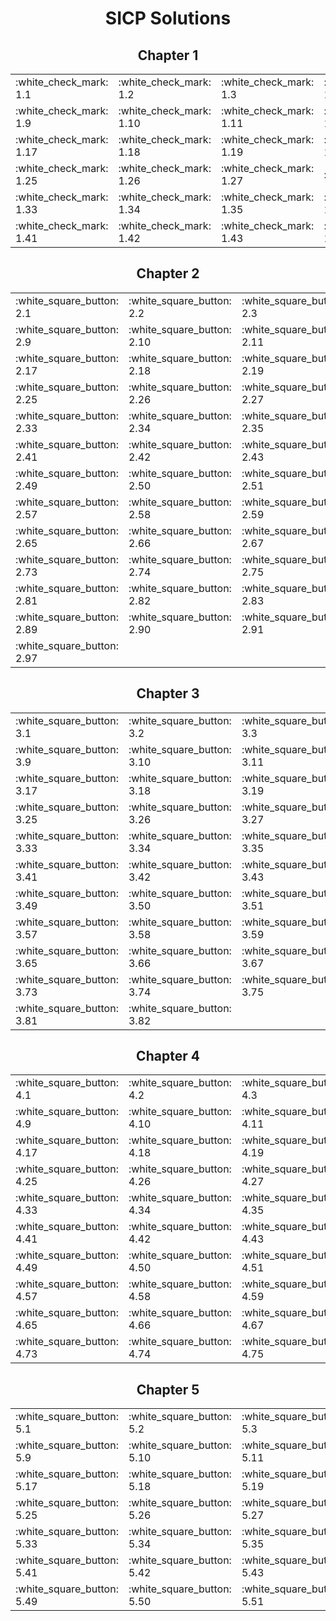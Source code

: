 <h1 align="center">SICP Solutions</h1>

<h2 align="center">Chapter 1</h2>

<table align="center">
  <tbody>
    <tr>
      <td>:white_check_mark: 1.1</td>
      <td>:white_check_mark: 1.2</td>
      <td>:white_check_mark: 1.3</td>
      <td>:white_check_mark: 1.4</td>
      <td>:white_check_mark: 1.5</td>
      <td>:white_check_mark: 1.6</td>
      <td>:white_check_mark: 1.7</td>
      <td>:white_check_mark: 1.8</td>
    </tr>
    <tr>
      <td>:white_check_mark: 1.9</td>
      <td>:white_check_mark: 1.10</td>
      <td>:white_check_mark: 1.11</td>
      <td>:white_check_mark: 1.12</td>
      <td>:white_check_mark: 1.13</td>
      <td>:red_square: 1.14</td>
      <td>:white_check_mark: 1.15</td>
      <td>:white_check_mark: 1.16</td>
    </tr>
    <tr>
      <td>:white_check_mark: 1.17</td>
      <td>:white_check_mark: 1.18</td>
      <td>:white_check_mark: 1.19</td>
      <td>:white_check_mark: 1.20</td>
      <td>:white_check_mark: 1.21</td>
      <td>:white_check_mark: 1.22</td>
      <td>:white_check_mark: 1.23</td>
      <td>:red_square: 1.24</td>
    </tr>
    <tr>
      <td>:white_check_mark: 1.25</td>
      <td>:white_check_mark: 1.26</td>
      <td>:white_check_mark: 1.27</td>
      <td>:red_square: 1.28</td>
      <td>:white_check_mark: 1.29</td>
      <td>:white_check_mark: 1.30</td>
      <td>:white_check_mark: 1.31</td>
      <td>:white_check_mark: 1.32</td>
    </tr>
    <tr>
      <td>:white_check_mark: 1.33</td>
      <td>:white_check_mark: 1.34</td>
      <td>:white_check_mark: 1.35</td>
      <td>:white_check_mark: 1.36</td>
      <td>:white_check_mark: 1.37</td>
      <td>:white_check_mark: 1.38</td>
      <td>:white_check_mark: 1.39</td>
      <td>:white_check_mark: 1.40</td>
    </tr>
    <tr>
      <td>:white_check_mark: 1.41</td>
      <td>:white_check_mark: 1.42</td>
      <td>:white_check_mark: 1.43</td>
      <td>:white_check_mark: 1.44</td>
      <td>:white_check_mark: 1.45</td>
      <td>:white_check_mark: 1.46</td>
    </tr>
  </tbody>
</table>
<h2 align="center">Chapter 2</h2>

<table align="center">
  <tbody>
    <tr>
      <td>:white_square_button: 2.1</td>
      <td>:white_square_button: 2.2</td>
      <td>:white_square_button: 2.3</td>
      <td>:white_square_button: 2.4</td>
      <td>:white_square_button: 2.5</td>
      <td>:white_square_button: 2.6</td>
      <td>:white_square_button: 2.7</td>
      <td>:white_square_button: 2.8</td>
    </tr>
    <tr>
      <td>:white_square_button: 2.9</td>
      <td>:white_square_button: 2.10</td>
      <td>:white_square_button: 2.11</td>
      <td>:white_square_button: 2.12</td>
      <td>:white_square_button: 2.13</td>
      <td>:white_square_button: 2.14</td>
      <td>:white_square_button: 2.15</td>
      <td>:white_square_button: 2.16</td>
    </tr>
    <tr>
      <td>:white_square_button: 2.17</td>
      <td>:white_square_button: 2.18</td>
      <td>:white_square_button: 2.19</td>
      <td>:white_square_button: 2.20</td>
      <td>:white_square_button: 2.21</td>
      <td>:white_square_button: 2.22</td>
      <td>:white_square_button: 2.23</td>
      <td>:white_square_button: 2.24</td>
    </tr>
    <tr>
      <td>:white_square_button: 2.25</td>
      <td>:white_square_button: 2.26</td>
      <td>:white_square_button: 2.27</td>
      <td>:white_square_button: 2.28</td>
      <td>:white_square_button: 2.29</td>
      <td>:white_square_button: 2.30</td>
      <td>:white_square_button: 2.31</td>
      <td>:white_square_button: 2.32</td>
    </tr>
    <tr>
      <td>:white_square_button: 2.33</td>
      <td>:white_square_button: 2.34</td>
      <td>:white_square_button: 2.35</td>
      <td>:white_square_button: 2.36</td>
      <td>:white_square_button: 2.37</td>
      <td>:white_square_button: 2.38</td>
      <td>:white_square_button: 2.39</td>
      <td>:white_square_button: 2.40</td>
    </tr>
    <tr>
      <td>:white_square_button: 2.41</td>
      <td>:white_square_button: 2.42</td>
      <td>:white_square_button: 2.43</td>
      <td>:white_square_button: 2.44</td>
      <td>:white_square_button: 2.45</td>
      <td>:white_square_button: 2.46</td>
      <td>:white_square_button: 2.47</td>
      <td>:white_square_button: 2.48</td>
    </tr>
    <tr>
      <td>:white_square_button: 2.49</td>
      <td>:white_square_button: 2.50</td>
      <td>:white_square_button: 2.51</td>
      <td>:white_square_button: 2.52</td>
      <td>:white_square_button: 2.53</td>
      <td>:white_square_button: 2.54</td>
      <td>:white_square_button: 2.55</td>
      <td>:white_square_button: 2.56</td>
    </tr>
    <tr>
      <td>:white_square_button: 2.57</td>
      <td>:white_square_button: 2.58</td>
      <td>:white_square_button: 2.59</td>
      <td>:white_square_button: 2.60</td>
      <td>:white_square_button: 2.61</td>
      <td>:white_square_button: 2.62</td>
      <td>:white_square_button: 2.63</td>
      <td>:white_square_button: 2.64</td>
    </tr>
    <tr>
      <td>:white_square_button: 2.65</td>
      <td>:white_square_button: 2.66</td>
      <td>:white_square_button: 2.67</td>
      <td>:white_square_button: 2.68</td>
      <td>:white_square_button: 2.69</td>
      <td>:white_square_button: 2.70</td>
      <td>:white_square_button: 2.71</td>
      <td>:white_square_button: 2.72</td>
    </tr>
    <tr>
      <td>:white_square_button: 2.73</td>
      <td>:white_square_button: 2.74</td>
      <td>:white_square_button: 2.75</td>
      <td>:white_square_button: 2.76</td>
      <td>:white_square_button: 2.77</td>
      <td>:white_square_button: 2.78</td>
      <td>:white_square_button: 2.79</td>
      <td>:white_square_button: 2.80</td>
    </tr>
    <tr>
      <td>:white_square_button: 2.81</td>
      <td>:white_square_button: 2.82</td>
      <td>:white_square_button: 2.83</td>
      <td>:white_square_button: 2.84</td>
      <td>:white_square_button: 2.85</td>
      <td>:white_square_button: 2.86</td>
      <td>:white_square_button: 2.87</td>
      <td>:white_square_button: 2.88</td>
    </tr>
    <tr>
      <td>:white_square_button: 2.89</td>
      <td>:white_square_button: 2.90</td>
      <td>:white_square_button: 2.91</td>
      <td>:white_square_button: 2.92</td>
      <td>:white_square_button: 2.93</td>
      <td>:white_square_button: 2.94</td>
      <td>:white_square_button: 2.95</td>
      <td>:white_square_button: 2.96</td>
    </tr>
    <tr>
      <td>:white_square_button: 2.97</td>
    </tr>
  </tbody>
</table>
<h2 align="center">Chapter 3</h2>

<table align="center">
  <tbody>
    <tr>
      <td>:white_square_button: 3.1</td>
      <td>:white_square_button: 3.2</td>
      <td>:white_square_button: 3.3</td>
      <td>:white_square_button: 3.4</td>
      <td>:white_square_button: 3.5</td>
      <td>:white_square_button: 3.6</td>
      <td>:white_square_button: 3.7</td>
      <td>:white_square_button: 3.8</td>
    </tr>
    <tr>
      <td>:white_square_button: 3.9</td>
      <td>:white_square_button: 3.10</td>
      <td>:white_square_button: 3.11</td>
      <td>:white_square_button: 3.12</td>
      <td>:white_square_button: 3.13</td>
      <td>:white_square_button: 3.14</td>
      <td>:white_square_button: 3.15</td>
      <td>:white_square_button: 3.16</td>
    </tr>
    <tr>
      <td>:white_square_button: 3.17</td>
      <td>:white_square_button: 3.18</td>
      <td>:white_square_button: 3.19</td>
      <td>:white_square_button: 3.20</td>
      <td>:white_square_button: 3.21</td>
      <td>:white_square_button: 3.22</td>
      <td>:white_square_button: 3.23</td>
      <td>:white_square_button: 3.24</td>
    </tr>
    <tr>
      <td>:white_square_button: 3.25</td>
      <td>:white_square_button: 3.26</td>
      <td>:white_square_button: 3.27</td>
      <td>:white_square_button: 3.28</td>
      <td>:white_square_button: 3.29</td>
      <td>:white_square_button: 3.30</td>
      <td>:white_square_button: 3.31</td>
      <td>:white_square_button: 3.32</td>
    </tr>
    <tr>
      <td>:white_square_button: 3.33</td>
      <td>:white_square_button: 3.34</td>
      <td>:white_square_button: 3.35</td>
      <td>:white_square_button: 3.36</td>
      <td>:white_square_button: 3.37</td>
      <td>:white_square_button: 3.38</td>
      <td>:white_square_button: 3.39</td>
      <td>:white_square_button: 3.40</td>
    </tr>
    <tr>
      <td>:white_square_button: 3.41</td>
      <td>:white_square_button: 3.42</td>
      <td>:white_square_button: 3.43</td>
      <td>:white_square_button: 3.44</td>
      <td>:white_square_button: 3.45</td>
      <td>:white_square_button: 3.46</td>
      <td>:white_square_button: 3.47</td>
      <td>:white_square_button: 3.48</td>
    </tr>
    <tr>
      <td>:white_square_button: 3.49</td>
      <td>:white_square_button: 3.50</td>
      <td>:white_square_button: 3.51</td>
      <td>:white_square_button: 3.52</td>
      <td>:white_square_button: 3.53</td>
      <td>:white_square_button: 3.54</td>
      <td>:white_square_button: 3.55</td>
      <td>:white_square_button: 3.56</td>
    </tr>
    <tr>
      <td>:white_square_button: 3.57</td>
      <td>:white_square_button: 3.58</td>
      <td>:white_square_button: 3.59</td>
      <td>:white_square_button: 3.60</td>
      <td>:white_square_button: 3.61</td>
      <td>:white_square_button: 3.62</td>
      <td>:white_square_button: 3.63</td>
      <td>:white_square_button: 3.64</td>
    </tr>
    <tr>
      <td>:white_square_button: 3.65</td>
      <td>:white_square_button: 3.66</td>
      <td>:white_square_button: 3.67</td>
      <td>:white_square_button: 3.68</td>
      <td>:white_square_button: 3.69</td>
      <td>:white_square_button: 3.70</td>
      <td>:white_square_button: 3.71</td>
      <td>:white_square_button: 3.72</td>
    </tr>
    <tr>
      <td>:white_square_button: 3.73</td>
      <td>:white_square_button: 3.74</td>
      <td>:white_square_button: 3.75</td>
      <td>:white_square_button: 3.76</td>
      <td>:white_square_button: 3.77</td>
      <td>:white_square_button: 3.78</td>
      <td>:white_square_button: 3.79</td>
      <td>:white_square_button: 3.80</td>
    </tr>
    <tr>
      <td>:white_square_button: 3.81</td>
      <td>:white_square_button: 3.82</td>
    </tr>
  </tbody>
</table>
<h2 align="center">Chapter 4</h2>

<table align="center">
  <tbody>
    <tr>
      <td>:white_square_button: 4.1</td>
      <td>:white_square_button: 4.2</td>
      <td>:white_square_button: 4.3</td>
      <td>:white_square_button: 4.4</td>
      <td>:white_square_button: 4.5</td>
      <td>:white_square_button: 4.6</td>
      <td>:white_square_button: 4.7</td>
      <td>:white_square_button: 4.8</td>
    </tr>
    <tr>
      <td>:white_square_button: 4.9</td>
      <td>:white_square_button: 4.10</td>
      <td>:white_square_button: 4.11</td>
      <td>:white_square_button: 4.12</td>
      <td>:white_square_button: 4.13</td>
      <td>:white_square_button: 4.14</td>
      <td>:white_square_button: 4.15</td>
      <td>:white_square_button: 4.16</td>
    </tr>
    <tr>
      <td>:white_square_button: 4.17</td>
      <td>:white_square_button: 4.18</td>
      <td>:white_square_button: 4.19</td>
      <td>:white_square_button: 4.20</td>
      <td>:white_square_button: 4.21</td>
      <td>:white_square_button: 4.22</td>
      <td>:white_square_button: 4.23</td>
      <td>:white_square_button: 4.24</td>
    </tr>
    <tr>
      <td>:white_square_button: 4.25</td>
      <td>:white_square_button: 4.26</td>
      <td>:white_square_button: 4.27</td>
      <td>:white_square_button: 4.28</td>
      <td>:white_square_button: 4.29</td>
      <td>:white_square_button: 4.30</td>
      <td>:white_square_button: 4.31</td>
      <td>:white_square_button: 4.32</td>
    </tr>
    <tr>
      <td>:white_square_button: 4.33</td>
      <td>:white_square_button: 4.34</td>
      <td>:white_square_button: 4.35</td>
      <td>:white_square_button: 4.36</td>
      <td>:white_square_button: 4.37</td>
      <td>:white_square_button: 4.38</td>
      <td>:white_square_button: 4.39</td>
      <td>:white_square_button: 4.40</td>
    </tr>
    <tr>
      <td>:white_square_button: 4.41</td>
      <td>:white_square_button: 4.42</td>
      <td>:white_square_button: 4.43</td>
      <td>:white_square_button: 4.44</td>
      <td>:white_square_button: 4.45</td>
      <td>:white_square_button: 4.46</td>
      <td>:white_square_button: 4.47</td>
      <td>:white_square_button: 4.48</td>
    </tr>
    <tr>
      <td>:white_square_button: 4.49</td>
      <td>:white_square_button: 4.50</td>
      <td>:white_square_button: 4.51</td>
      <td>:white_square_button: 4.52</td>
      <td>:white_square_button: 4.53</td>
      <td>:white_square_button: 4.54</td>
      <td>:white_square_button: 4.55</td>
      <td>:white_square_button: 4.56</td>
    </tr>
    <tr>
      <td>:white_square_button: 4.57</td>
      <td>:white_square_button: 4.58</td>
      <td>:white_square_button: 4.59</td>
      <td>:white_square_button: 4.60</td>
      <td>:white_square_button: 4.61</td>
      <td>:white_square_button: 4.62</td>
      <td>:white_square_button: 4.63</td>
      <td>:white_square_button: 4.64</td>
    </tr>
    <tr>
      <td>:white_square_button: 4.65</td>
      <td>:white_square_button: 4.66</td>
      <td>:white_square_button: 4.67</td>
      <td>:white_square_button: 4.68</td>
      <td>:white_square_button: 4.69</td>
      <td>:white_square_button: 4.70</td>
      <td>:white_square_button: 4.71</td>
      <td>:white_square_button: 4.72</td>
    </tr>
    <tr>
      <td>:white_square_button: 4.73</td>
      <td>:white_square_button: 4.74</td>
      <td>:white_square_button: 4.75</td>
      <td>:white_square_button: 4.76</td>
      <td>:white_square_button: 4.77</td>
      <td>:white_square_button: 4.78</td>
      <td>:white_square_button: 4.79</td>
    </tr>
  </tbody>
</table>
<h2 align="center">Chapter 5</h2>

<table align="center">
  <tbody>
    <tr>
      <td>:white_square_button: 5.1</td>
      <td>:white_square_button: 5.2</td>
      <td>:white_square_button: 5.3</td>
      <td>:white_square_button: 5.4</td>
      <td>:white_square_button: 5.5</td>
      <td>:white_square_button: 5.6</td>
      <td>:white_square_button: 5.7</td>
      <td>:white_square_button: 5.8</td>
    </tr>
    <tr>
      <td>:white_square_button: 5.9</td>
      <td>:white_square_button: 5.10</td>
      <td>:white_square_button: 5.11</td>
      <td>:white_square_button: 5.12</td>
      <td>:white_square_button: 5.13</td>
      <td>:white_square_button: 5.14</td>
      <td>:white_square_button: 5.15</td>
      <td>:white_square_button: 5.16</td>
    </tr>
    <tr>
      <td>:white_square_button: 5.17</td>
      <td>:white_square_button: 5.18</td>
      <td>:white_square_button: 5.19</td>
      <td>:white_square_button: 5.20</td>
      <td>:white_square_button: 5.21</td>
      <td>:white_square_button: 5.22</td>
      <td>:white_square_button: 5.23</td>
      <td>:white_square_button: 5.24</td>
    </tr>
    <tr>
      <td>:white_square_button: 5.25</td>
      <td>:white_square_button: 5.26</td>
      <td>:white_square_button: 5.27</td>
      <td>:white_square_button: 5.28</td>
      <td>:white_square_button: 5.29</td>
      <td>:white_square_button: 5.30</td>
      <td>:white_square_button: 5.31</td>
      <td>:white_square_button: 5.32</td>
    </tr>
    <tr>
      <td>:white_square_button: 5.33</td>
      <td>:white_square_button: 5.34</td>
      <td>:white_square_button: 5.35</td>
      <td>:white_square_button: 5.36</td>
      <td>:white_square_button: 5.37</td>
      <td>:white_square_button: 5.38</td>
      <td>:white_square_button: 5.39</td>
      <td>:white_square_button: 5.40</td>
    </tr>
    <tr>
      <td>:white_square_button: 5.41</td>
      <td>:white_square_button: 5.42</td>
      <td>:white_square_button: 5.43</td>
      <td>:white_square_button: 5.44</td>
      <td>:white_square_button: 5.45</td>
      <td>:white_square_button: 5.46</td>
      <td>:white_square_button: 5.47</td>
      <td>:white_square_button: 5.48</td>
    </tr>
    <tr>
      <td>:white_square_button: 5.49</td>
      <td>:white_square_button: 5.50</td>
      <td>:white_square_button: 5.51</td>
      <td>:white_square_button: 5.52</td>
    </tr>
  </tbody>
</table>
